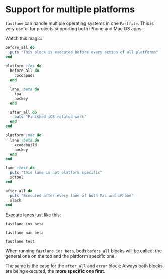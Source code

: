 # Support for multiple platforms

`fastlane` can handle multiple operating systems in one `Fastfile`. This is very useful for projects supporting both iPhone and Mac OS apps.

Watch this magic:

```ruby
before_all do
  puts "This block is executed before every action of all platforms"
end

platform :ios do
  before_all do
    cocoapods
  end

  lane :beta do
    ipa
    hockey
  end

  after_all do
    puts "Finished iOS related work"
  end
end

platform :mac do
  lane :beta do
    xcodebuild
    hockey
  end
end

lane :test do
  puts "this lane is not platform specific"
  xctool
end

after_all do
  puts "Executed after every lane of both Mac and iPhone"
  slack
end

```

Execute lanes just like this:

    fastlane ios beta

    fastlane mac beta

    fastlane test


When running `fastlane ios beta`, both `before_all` blocks will be called: the general one on the top and the platform specific one.

The same is the case for the `after_all` and `error` block: Always both blocks are being executed, the **more specific one first**.